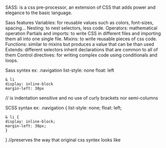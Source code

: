 SASS: is a css pre-processor, an extension of CSS that adds power and elegance to the basic language. 

Sass features
Variables: for reusable values such as colors, font-sizes, spacing...
Nesting: to nest selectors, less code.
Operators: mathematical operation
Partials and imports: to write CSS in different files and importing them all into one single file.
Mixins: to write reusable pieces of css code.
Functions: similar to mixins but produces a value that can be than used 
Extends: different selectors inherit declarations that are common to all of them
Control directives: for writing complex code using conditionals and loops.

Sass syntex ex:
.navigation
    list-style: none
    float: left

    & li
    display: inline-block
    margin-left: 30px
// is indentation sensitive and no use of curly brackets nor semi-columns


SCSS syntax ex:
.navigation {
    list-style: none;
    float: left;

    & li {
    display: inline-block;
    margin-left: 30px;
    }
}
//preserves the way that original css syntex looks like